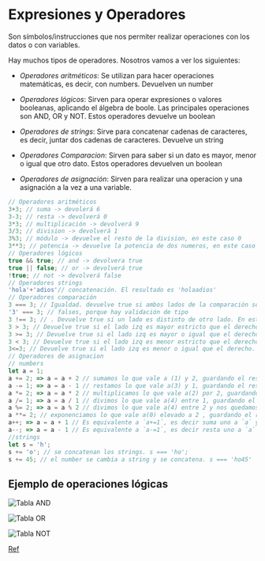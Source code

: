 # Expresiones y Operadores

Son símbolos/instrucciones que nos permiter realizar operaciones con los datos o con variables.

Hay muchos tipos de operadores. Nosotros vamos a ver los siguientes:

- *Operadores aritméticos*: Se utilizan para hacer operaciones matemáticas, es decir, con numbers. Devuelven un number

- *Operadores lógicos*: Sirven para operar expresiones o valores booleanas, aplicando el álgebra de boole. Las principales operaciones son AND, OR y NOT. Estos operadores devuelve un boolean

- *Operadores de strings*: Sirve para concatenar cadenas de caracteres, es decir, juntar dos cadenas de caracteres. Devuelve un string

- *Operadores Comparacion*: Sirven para saber si un dato es mayor, menor o igual que otro dato. Estos operadores devuelven un boolean

- *Operadores de asignación*: Sirven para realizar una operacion y una asignación a la vez a una variable.

```js
// Operadores aritméticos
3+3; // suma -> devolerá 6
3-3; // resta -> devolverá 0
3*3; // multiplicación -> devolverá 9
3/3; // division -> devolverá 1
3%3; // módulo -> devuelve el resto de la division, en este caso 0
3**3; // potencia -> devuelve la potencia de dos numeros, en este caso devuelve 27
// Operadores lógicos
true && true; // and -> devolvera true
true || false; // or -> devolverá true
!true; // not -> devolverá false
// Operadores strings
'hola'+'adios'// concatenación. El resultado es 'holaadios'
// Operadores comparación
3 === 3; // Igualdad. devuelve true si ambos lados de la comparación son iguales. En este caso devuelve true
'3' === 3; // falses, porque hay validación de tipo
3 !== 3; // . Devuelve true si un lado es distinto de otro lado. En este caso es false
3 > 3; // Devuelve true si el lado izq es mayor estricto que el derecho. En este caso es false
3 >= 3; // Devuelve true si el lado izq es mayor o igual que el derecho. En este caso es true
3 < 3; // Devuelve true si el lado izq es menor estricto que el derecho. En este caso es false
3<=3; // Devuelve true si el lado izq es menor o igual que el derecho. En este caso es true
// Operadores de asignacion
// numbers
let a = 1;
a += 2; => a = a + 2 // sumamos lo que vale a (1) y 2, guardando el resultado en a. a === 3;
a -= 1; => a = a - 1 // restamos lo que vale a(3) y 1, guardando el resultado en a. a === 2;
a *= 2; => a = a * 2 // multiplicamos lo que vale a(2) por 2, guardando el resultado en a. a === 4;
a /= 1; => a = a / 1 // divimos lo que vale a(4) entre 1, guardando el resultado en a. a === 4;
a %= 2; => a = a % 2 // divimos lo que vale a(4) entre 2 y nos quedamos con el resto, guardando el resultado en a. a === 0;
a **= 2; // exponenciamos lo que vale a(0) elevado a 2 , guardando el resultado en a.  a===0
a++; => a = a + 1 // Es equivalente a `a+=1`, es decir suma uno a `a` y actualiza la variable
a--; => a = a - 1 // Es equivalente a `a-=1`, es decir resta uno a `a` y actualiza la variable
//strings
let s = 'h';
s += 'o'; // se concatenan los strings. s === 'ho';
s += 45; // el number se cambia a string y se concatena. s === 'ho45'
```

## Ejemplo de operaciones lógicas

![Tabla AND](https://aristoteles2pc.files.wordpress.com/2011/03/tabla-de-verdad.png)

![Tabla OR](https://aristoteles2pc.files.wordpress.com/2011/03/or1.png?w=228&h=300)

![Tabla NOT](https://aristoteles2pc.files.wordpress.com/2011/03/not1.png?w=700)

[Ref](https://developer.mozilla.org/en-US/docs/Web/JavaScript/Guide/Expressions_and_Operators)